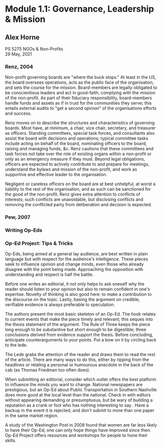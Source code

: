 # Module 1.1: Governance, Leadership & Mission

##  Alex Horne

PS 5275 NGOs & Non-Profits \
29 May, 2021

### Renz, 2004

Non-profit governing boards are "where the buck stops." At least in the US, the board oversees operations, acts as the public face of the organisation, and sets the course for the mission. Board-members are legally obligated to be conscientious leaders and act in good-faith, complying with the mission of the non-profit. As part of their fiduciary responsibility, board-members handle funds and assets as if in trust for the communities they serve; this entails external audits to "get a second opinion" of the organisations efforts and success. 

Renz moves on to describe the structures and characteristics of governing boards. Most have, at minimum, a chair, vice chair, secretary, and treasurer as officers. Standing committees, special task forces, and consultants also assist the board with decisions and operations; typical committee tasks include acting on behalf of the board, nominating officers to the board, raising and managing funds, &c. Renz cautions that these committees and task forces not take over the role of existing organs within a non-profit or only as an emergency measure if they must. Beyond legal obligations, officers are expected to actively contribute to and prepare for meetings, understand the bylaws and mission of the non-profit, and work as supportive and effective leader to the organisation.

Negligent or careless officers on the board are at best unhelpful, at worst a liability to the rest of the organisation, and as such can be sanctioned for the good of the non-profit. Renz gives extra attention to conflicts of interests; such conflicts are unavoidable, but disclosing conflicts and removing the conflicted party from deliberation and decision is expected.

### Pew, 2007

### Writing Op-Eds

### Op-Ed Project: Tips & Tricks

Op-Eds, being aimed at a general lay audience, are best written in plain language but with respect for the audience's intelligence. These pieces seek to influence opinion and change minds, even those who already disagree with the point being made. Approaching the opposition with understanding and respect is half the battle. 

Before one writes an editorial, it not only helps to ask oneself why the reader should listen to your opinion but also to remain confident in one's expertise. Novelty of thinking is also good here: to make a contribution to the discourse on the topic. Lastly, basing the argument on credible, verifiable evidence is always preferable to speculation.

The authors present the most basic skeleton of an Op-Ed. The hook relates to current events that make the piece timely and relevant; this seques into the thesis statement of the argument. The Rule of Three keeps the piece long enough to be substantive but short enough to be digestible; three conclusions derived from evidence support the thesis. Before concluding, anticipate counterarguments to your points. Put a bow on it by circling back to the lede. 

The Lede grabs the attention of the reader and draws them to read the rest of the article. There are many ways to do this, either by ripping from the headlines or relating a personal or humourous anecdote in the back of the cab (as Thomas Friedman too often does). 

When submitting an editorial, consider which outlet offers the best platform to influence the minds you want to change. National newspapers are prestigious, but an Op-Ed about Public Transportation in Southern Nashville does more good at the local level than the national. Check in with editors without appearing demanding or presumptuous, but be wary of building a reputation as a crank or fool who has nothing interesting to say . Have a backup in the event it is rejected, and don't submit to more than one paper in the same market region. 

A study of the Washington Post in 2008 found that women are far less likely to have their Op-Ed; one can only hope things have improved since then. Op-Ed Project offers resources and workshops for people to hone their skills.
